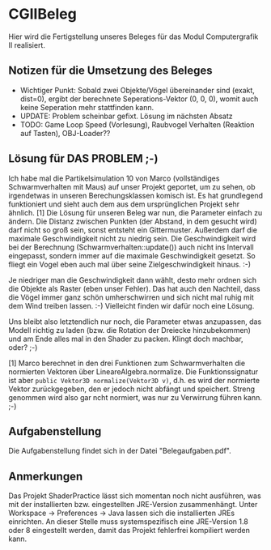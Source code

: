 # CGIIBeleg
Hier wird die Fertigstellung unseres Beleges für das Modul Computergrafik II realisiert.

## Notizen für die Umsetzung des Beleges
* Wichtiger Punkt: Sobald zwei Objekte/Vögel übereinander sind (exakt, dist=0), ergibt der berechnete Seperations-Vektor (0, 0, 0), womit auch keine Seperation mehr stattfinden kann.
* UPDATE: Problem scheinbar gefixt. Lösung im nächsten Absatz
* TODO: Game Loop Speed (Vorlesung), Raubvogel Verhalten (Reaktion auf Tasten), OBJ-Loader??

## Lösung für DAS PROBLEM ;-)

Ich habe mal die Partikelsimulation 10 von Marco (vollständiges Schwarmverhalten mit Maus) auf unser Projekt geportet, um zu sehen, ob irgendetwas in unseren Berechungsklassen komisch ist. Es hat grundlegend funktioniert und sieht auch dem aus dem ursprünglichen Projekt sehr ähnlich. [1] Die Lösung für unseren Beleg war nun, die Parameter einfach zu ändern. Die Distanz zwischen Punkten (der Abstand, in dem gesucht wird) darf nicht so groß sein, sonst entsteht ein Gittermuster. Außerdem darf die maximale Geschwindigkeit nicht zu niedrig sein. Die Geschwindigkeit wird bei der Berechnung (Schwarmverhalten::update()) auch nicht ins Intervall eingepasst, sondern immer auf die maximale Geschwindigkeit gesetzt. So fliegt ein Vogel eben auch mal über seine Zielgeschwindigkeit hinaus. :-)

Je niedriger man die Geschwindigkeit dann wählt, desto mehr ordnen sich die Objekte als Raster (eben unser Fehler). Das hat auch den Nachteil, dass die Vögel immer ganz schön umherschwirren und sich nicht mal ruhig mit dem Wind treiben lassen. :-) Vielleicht finden wir dafür noch eine Lösung.

Uns bleibt also letztendlich nur noch, die Parameter etwas anzupassen, das Modell richtig zu laden (bzw. die Rotation der Dreiecke hinzubekommen) und am Ende alles mal in den Shader zu packen. Klingt doch machbar, oder? ;-)

[1] Marco berechnet in den drei Funktionen zum Schwarmverhalten die normierten Vektoren über LineareAlgebra.normalize. Die Funktionssignatur ist aber `public Vektor3D normalize(Vektor3D v)`, d.h. es wird der normierte Vektor zurückgegeben, den er jedoch nicht abfängt und speichert. Streng genommen wird also gar ncht normiert, was nur zu Verwirrung führen kann. ;-)

## Aufgabenstellung

Die Aufgabenstellung findet sich in der Datei "Belegaufgaben.pdf".

## Anmerkungen

Das Projekt ShaderPractice lässt sich momentan noch nicht ausführen, was mit der installierten bzw. eingestellten JRE-Version zusammenhängt. Unter Workspace -> Preferences -> Java lassen sich die installierten JREs einrichten. An dieser Stelle muss systemspezifisch eine JRE-Version 1.8 oder 8 eingestellt werden, damit das Projekt fehlerfrei kompiliert werden kann.
